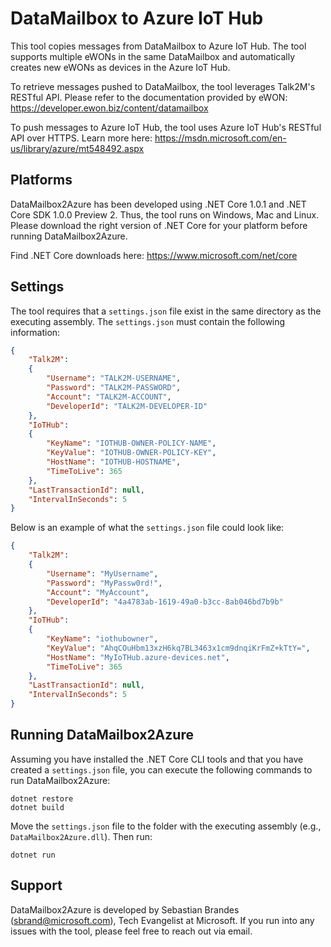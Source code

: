DataMailbox to Azure IoT Hub
============================

This tool copies messages from DataMailbox to Azure IoT Hub. The tool supports multiple eWONs in the same DataMailbox and automatically creates new eWONs as devices in the Azure IoT Hub.

To retrieve messages pushed to DataMailbox, the tool leverages Talk2M's RESTful API. Please refer to the documentation provided by eWON: https://developer.ewon.biz/content/datamailbox

To push messages to Azure IoT Hub, the tool uses Azure IoT Hub's RESTful API over HTTPS. Learn more here: https://msdn.microsoft.com/en-us/library/azure/mt548492.aspx

Platforms
---------

DataMailbox2Azure has been developed using .NET Core 1.0.1 and .NET Core SDK 1.0.0 Preview 2. Thus, the tool runs on Windows, Mac and Linux. Please download the right version of .NET Core for your platform before running DataMailbox2Azure.

Find .NET Core downloads here: https://www.microsoft.com/net/core

Settings
--------

The tool requires that a `settings.json` file exist in the same directory as the executing assembly. The `settings.json` must contain the following information:

```json
{
    "Talk2M":
    {
        "Username": "TALK2M-USERNAME",
        "Password": "TALK2M-PASSWORD",
        "Account": "TALK2M-ACCOUNT",
        "DeveloperId": "TALK2M-DEVELOPER-ID"
    },
    "IoTHub":
    {
        "KeyName": "IOTHUB-OWNER-POLICY-NAME",
        "KeyValue": "IOTHUB-OWNER-POLICY-KEY",
        "HostName": "IOTHUB-HOSTNAME",
        "TimeToLive": 365
    },
    "LastTransactionId": null,
    "IntervalInSeconds": 5
}
```

Below is an example of what the `settings.json` file could look like:

```json
{
    "Talk2M":
    {
        "Username": "MyUsername",
        "Password": "MyPassw0rd!",
        "Account": "MyAccount",
        "DeveloperId": "4a4783ab-1619-49a0-b3cc-8ab046bd7b9b"
    },
    "IoTHub":
    {
        "KeyName": "iothubowner",
        "KeyValue": "AhqCOuHbm13xzH6kq7BL3463x1cm9dnqiKrFmZ+kTtY=",
        "HostName": "MyIoTHub.azure-devices.net",
        "TimeToLive": 365
    },
    "LastTransactionId": null,
    "IntervalInSeconds": 5
}
```

Running DataMailbox2Azure
-------------------------

Assuming you have installed the .NET Core CLI tools and that you have created a `settings.json` file, you can execute the following commands to run DataMailbox2Azure:

```
dotnet restore
dotnet build
```

Move the `settings.json` file to the folder with the executing assembly (e.g., `DataMailbox2Azure.dll`). Then run:

```
dotnet run
```

Support
-------

DataMailbox2Azure is developed by Sebastian Brandes ([sbrand@microsoft.com](mailto:sbrand@microsoft.com)), Tech Evangelist at Microsoft. If you run into any issues with the tool, please feel free to reach out via email.